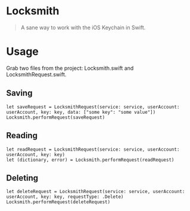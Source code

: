 # Locksmith

> A sane way to work with the iOS Keychain in Swift.

# Usage

Grab two files from the project: Locksmith.swift and LocksmithRequest.swift.

## Saving

    let saveRequest = LocksmithRequest(service: service, userAccount: userAccount, key: key, data: ["some key": "some value"])
    Locksmith.performRequest(saveRequest)

## Reading

    let readRequest = LocksmithRequest(service: service, userAccount: userAccount, key: key)
    let (dictionary, error) = Locksmith.performRequest(readRequest)

## Deleting

    let deleteRequest = LocksmithRequest(service: service, userAccount: userAccount, key: key, requestType: .Delete)
    Locksmith.performRequest(deleteRequest)